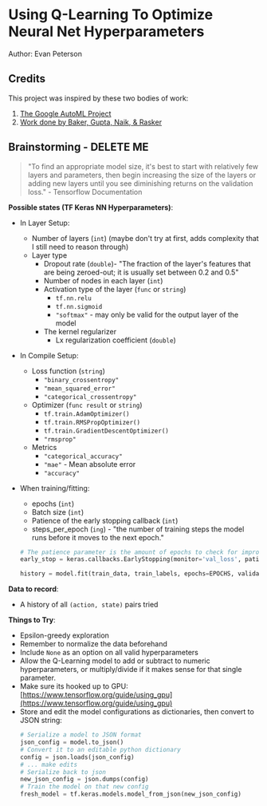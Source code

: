 # Using Q-Learning To Optimize Neural Net Hyperparameters

Author: Evan Peterson

## Credits

This project was inspired by these two bodies of work:

1. [The Google AutoML Project](https://ai.googleblog.com/2017/05/using-machine-learning-to-explore.html)
2. [Work done by Baker, Gupta, Naik, & Rasker](https://arxiv.org/abs/1611.02167)

## Brainstorming - DELETE ME

> "To find an appropriate model size, it's best to start with relatively few layers and parameters, then begin increasing the size of the layers or adding new layers until you see diminishing returns on the validation loss." - Tensorflow Documentation

**Possible states (TF Keras NN Hyperparameters)**:

-   In Layer Setup:
    -   Number of layers (`int`) (maybe don't try at first, adds complexity that I still need to reason through)
    -   Layer type
        -   Dropout rate (`double`)- "The fraction of the layer's features that are being zeroed-out; it is usually set between 0.2 and 0.5"
        -   Number of nodes in each layer (`int`)
        -   Activation type of the layer (`func` or `string`)
            -   `tf.nn.relu`
            -   `tf.nn.sigmoid`
            -   `"softmax"` - may only be valid for the output layer of the model
        -   The kernel regularizer
            -   Lx regularization coefficient (`double`)
-   In Compile Setup:
    -   Loss function (`string`)
        -   `"binary_crossentropy"`
        -   `"mean_squared_error"`
        -   `"categorical_crossentropy"`
    -   Optimizer (`func result` or `string`)
        -   `tf.train.AdamOptimizer()`
        -   `tf.train.RMSPropOptimizer()`
        -   `tf.train.GradientDescentOptimizer()`
        -   `"rmsprop"`
    -   Metrics
        -   `"categorical_accuracy"`
        -   `"mae"` - Mean absolute error
        -   `"accuracy"`
-   When training/fitting:

    -   epochs (`int`)
    -   Batch size (`int`)
    -   Patience of the early stopping callback (`int`)
    -   steps_per_epoch (`ing`) - "the number of training steps the model runs before it moves to the next epoch."

    ```python
    # The patience parameter is the amount of epochs to check for improvement
    early_stop = keras.callbacks.EarlyStopping(monitor='val_loss', patience=20)

    history = model.fit(train_data, train_labels, epochs=EPOCHS, validation_split=0.2, callbacks=[early_stop])
    ```

**Data to record**:

-   A history of all `(action, state)` pairs tried

**Things to Try**:

-   Epsilon-greedy exploration
-   Remember to normalize the data beforehand
-   Include `None` as an option on all valid hyperparameters
-   Allow the Q-Learning model to add or subtract to numeric hyperparameters, or multiply/divide if it makes sense for that single parameter.
-   Make sure its hooked up to GPU: [https://www.tensorflow.org/guide/using_gpu](https://www.tensorflow.org/guide/using_gpu)
-   Store and edit the model configurations as dictionaries, then convert to JSON string:
    ```python
    # Serialize a model to JSON format
    json_config = model.to_json()
    # Convert it to an editable python dictionary
    config = json.loads(json_config)
    # ... make edits
    # Serialize back to json
    new_json_config = json.dumps(config)
    # Train the model on that new config
    fresh_model = tf.keras.models.model_from_json(new_json_config)
    ```
